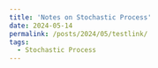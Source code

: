 ```yaml
---
title: 'Notes on Stochastic Process'
date: 2024-05-14
permalink: /posts/2024/05/testlink/
tags:
  - Stochastic Process   
---
```

  
